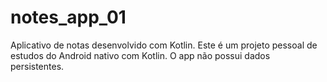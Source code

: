 # notes_app_01
Aplicativo de notas desenvolvido com Kotlin. Este é um projeto pessoal de estudos do Android nativo com Kotlin. O app não possui dados persistentes.

